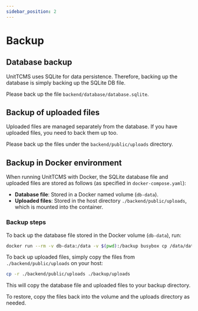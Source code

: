 ```yaml
---
sidebar_position: 2
---
```


# Backup

## Database backup

UnitTCMS uses SQLite for data persistence. Therefore, backing up the database is simply backing up the SQLite DB file.

Please back up the file `backend/database/database.sqlite`.

## Backup of uploaded files

Uploaded files are managed separately from the database. If you have uploaded files, you need to back them up too.

Please back up the files under the `backend/public/uploads` directory.

## Backup in Docker environment

When running UnitTCMS with Docker, the SQLite database file and uploaded files are stored as follows (as specified in `docker-compose.yaml`):

- **Database file**: Stored in a Docker named volume (`db-data`).
- **Uploaded files**: Stored in the host directory `./backend/public/uploads`, which is mounted into the container.

### Backup steps

To back up the database file stored in the Docker volume (`db-data`), run:

```sh
docker run --rm -v db-data:/data -v $(pwd):/backup busybox cp /data/database.sqlite /backup/database.sqlite
```

To back up uploaded files, simply copy the files from `./backend/public/uploads` on your host:

```sh
cp -r ./backend/public/uploads ./backup/uploads
```

This will copy the database file and uploaded files to your backup directory.

To restore, copy the files back into the volume and the uploads directory as needed.
